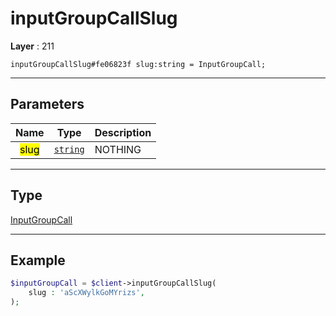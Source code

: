 # inputGroupCallSlug

**Layer** : 211

```tl
inputGroupCallSlug#fe06823f slug:string = InputGroupCall;
```

---

## Parameters

| Name | Type | Description |
| :---: | :---: | :--- |
| <mark>slug</mark> | [`string`](type/string) | NOTHING |

---

## Type

[InputGroupCall](type/InputGroupCall)

---

## Example

```php
$inputGroupCall = $client->inputGroupCallSlug(
	slug : 'aScXWylkGoMYrizs',
);
```